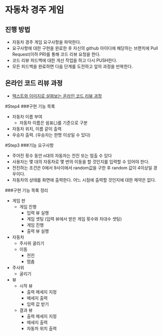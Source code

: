 # 자동차 경주 게임
## 진행 방법
* 자동차 경주 게임 요구사항을 파악한다.
* 요구사항에 대한 구현을 완료한 후 자신의 github 아이디에 해당하는 브랜치에 Pull Request(이하 PR)를 통해 코드 리뷰 요청을 한다.
* 코드 리뷰 피드백에 대한 개선 작업을 하고 다시 PUSH한다.
* 모든 피드백을 완료하면 다음 단계를 도전하고 앞의 과정을 반복한다.

## 온라인 코드 리뷰 과정
* [텍스트와 이미지로 살펴보는 온라인 코드 리뷰 과정](https://github.com/next-step/nextstep-docs/tree/master/codereview)

#Step4
###구현 기능 목록
* 자동차 이름 부여
    * 자동차 이름은 쉼표(,)를 기준으로 구분
* 자동차 위치, 이름 같이 출력
* 우승자 출력. (우승자는 한명 이상일 수 있다)

#Step3
###기능 요구사항
* 주어진 횟수 동안 n대의 자동차는 전진 또는 멈출 수 있다
* 사용자는 몇 대의 자동차로 몇 번의 이동을 할 것인지를 입력할 수 있어야 한다.
* 전진하는 조건은 0에서 9사이에서 random값을 구한 후 random 값이 4이상일 경우이다.
* 자동차의 상태를 화면에 출력한다. 어느 시점에 출력할 것인지에 대한 제약은 없다.

###구현 기능 목록 정리
* 게임 판
    * 게임 진행
        * 입력 뷰 실행
        * 게임 셋팅 (입력 뷰에서 받은 게임 횟수와 차대수 셋팅)
        * 게임 진행
        * 출력 뷰 실행
* 자동차
    * 주사위 굴리기
    * 이동
        * 전진
        * 멈춤
* 주사위
    * 굴리기
* 뷰
    * 시작 뷰
        * 출력 메세지 지정
        * 메세지 출력
        * 입력 값 받기
    * 결과 뷰
        * 출력 메세지 지정
        * 메세지 출력
        * 자동차 위치 출력
